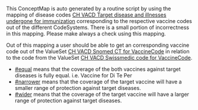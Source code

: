 <div markdown="1" class="stu-note">

This ConceptMap is auto generated by a routine script by using the mapping of disease codes [CH VACD Target disease and illnesses undergone for immunization](ValueSet-ch-vacd-targetdiseasesandillnessesundergoneforimmunization-vs.html) corresponding to the respective vaccine codes out of the different CodeSystems.
There is a small portion of incorrectness in this mapping. Please make always a check using this mapping.

Out of this mapping a user should be able to get an corresponding vaccine code out of the ValueSet [CH VACD Snomed CT for VaccineCode](ValueSet-ch-vacd-vaccines-snomedct-vs.html) in relation to the code from the ValueSet [CH VACD Swissmedic code for VaccineCode](ValueSet-ch-vacd-vaccines-vs.html).

* [#equal](https://hl7.org/fhir/R4/codesystem-concept-map-equivalence.html#concept-map-equivalence-equal) means that the coverage of the both vaccines against target diseases is fully equal. i.e. Vaccine for Di Te Per
* [#narrower](https://hl7.org/fhir/R4/codesystem-concept-map-equivalence.html#concept-map-equivalence-narrower) means that the coverage of the target vaccine will have a smaller range of protection against target diseases.
* [#wider](https://hl7.org/fhir/R4/codesystem-concept-map-equivalence.html#concept-map-equivalence-wider) means that the coverage of the target vaccine will have a larger range of protection against target diseases.

</div>